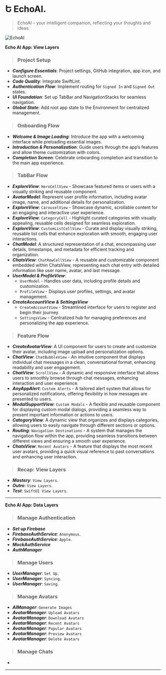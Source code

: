 Ե EchoAI.  
=====

> EchoAI – your intelligent companion, reflecting your thoughts and ideas.       

![EchoAI](https://github.com/user-attachments/assets/8b2c99e2-7440-4565-b780-b1206da7ba3b) 
 
****Echo AI App: View Layers****  
> ### Project Setup

- ***Configure Essentials***: Project settings, GitHub integration, app icon, and launch screen. 
- ***Code Quality***: Integrate SwiftLint.
- ***Authentication Flow***: Implement routing for `Signed In` and `Signed Out` states.
- ***UI Foundation***: Set up TabBar and NavigationStacks for seamless navigation.
- ***Global State***: Add root app state to the Environment for centralized management. 

> ### Onboarding Flow

- ***Welcome & Image Loading***: Introduce the app with a welcoming interface while preloading essential images.
- ***Introduction & Personalization***: Guide users through the app’s features and allow theme customization with colors.
- ***Completion Screen***: Celebrate onboarding completion and transition to the main app experience.

> ### TabBar Flow

- ***ExploreView***: `HeroCellView` - Showcase featured items or users with a visually striking and reusable component.
- ***AvatarModel***: Represent user profile information, including avatar image, name, and additional details for personalization.
- ***ExploreView***: `CarouselView` - Showcase dynamic, scrollable content for an engaging and interactive user experience.
- ***ExploreView***: `CategoryCell` - Highlight curated categories with visually appealing, reusable cells designed for seamless exploration.
- ***ExploreView***: `CustomListCellView` - Curate and display visually striking, reusable list cells that enhance exploration with smooth, engaging user interactions.
- ***ChatModel***: A structured representation of a chat, encompassing user details, timestamps, and metadata for efficient tracking and organization.
- ***ChatsView***: `ChatRowCellView` - A reusable and customizable component embedded within ChatsView, representing each chat entry with detailed information like user name, avatar, and last message. 
- ***UserModel & ProfileView***:
     - `UserModel` - Handles user data, including profile details and customization.
     - `ProfileView` - Displays user profiles, settings, and avatar management.
- ***CreateAccountView & SettingsView***
     - `CreateAccountView` - Streamlined interface for users to register and begin their journey.
     - `SettingsView` - Centralized hub for managing preferences and personalizing the app experience.
 
> ### Feature Flow

- ***CreateAvatarView***: A UI component for users to create and customize their avatar, including image upload and personalization options.
- ***ChatView***: `ChatBubbleView` - An intuitive component that displays individual chat messages in a clean, conversational format, enhancing readability and user engagement.
- ***ChatView***: `ScrollView` - A dynamic and responsive interface that allows users to smoothly browse through chat messages, enhancing interaction and user experience.
- ***AnyAppAlert***: `Custom Alerts` - A tailored alert system that allows for personalized notifications, offering flexibility in how messages are presented to users.
- ***ModalSupportView***: `Custom Modals` - A flexible and reusable component for displaying custom modal dialogs, providing a seamless way to present important information or actions to users.
- ***CategoryView***: A dynamic view that organizes and displays categories, allowing users to easily navigate through different sections or options.
- ***Routing***: `Navigation Destinations` - A system that manages the navigation flow within the app, providing seamless transitions between different views and ensuring a smooth user experience.
- ***ChatsView***: `Recent Avatars` - A feature that displays the most recent user avatars, providing a quick visual reference to past conversations and enhancing user interaction.

> ### Recap: View Layers

- ***Mastery***: `View Layers`.
- ***Outro***: `View Layers`.
- ***Test***: `SwiftUI View Layers`.
  
----- 

****Echo AI App: Data Layers****

> ### Manage Authentication

- ***Set up Firebase***
- ***FirebaseAuthService***: `Anonymous`.
- ***FirebaseAuthService***: `Apple`.
- ***MockAuthService***
- ***AuthManager***

> ### Manage Users

- ***UserManager***: `Set Up`.
- ***UserManager***: `Syncing`.
- ***UserManager***: `Saving`.

> ### Manage Avatars

- ***AIManager***: `Generate Images`
- ***AvatarManager***: `Upload Avatars`
- ***AvatarManager***: `Download Avatars`
- ***AvatarManager***: `Recent Avatars`
- ***AvatarManager***: `Popular Avatars`
- ***AvatarManager***: `Preview Avatars`
- ***AvatarManager***: `Delete Avatars`

> ### Manage Chats

-


-----
